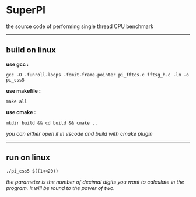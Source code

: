 # SuperPI

the source code of performing single thread CPU benchmark

-----

## build on linux
**use gcc :**

```gcc -O -funroll-loops -fomit-frame-pointer pi_fftcs.c fftsg_h.c -lm -o pi_css5```

**use makefile :**

```make all```

**use cmake :**

```mkdir build && cd build && cmake ..```

*you can either open it in vscode and build with cmake plugin*

-----
## run on linux

```./pi_css5 $((1<<20))```

*the parameter is the number of decimal digits you want to calculate in the program. it will be round to the power of two.*
